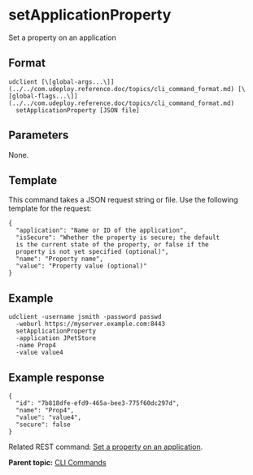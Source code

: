 # setApplicationProperty

Set a property on an application

## Format

```
udclient [\[global-args...\]](../../com.udeploy.reference.doc/topics/cli_command_format.md) [\[global-flags...\]](../../com.udeploy.reference.doc/topics/cli_command_format.md)
  setApplicationProperty [JSON file]
```

## Parameters

None.

## Template

This command takes a JSON request string or file. Use the following template for the request:

```
{
  "application": "Name or ID of the application",
  "isSecure": "Whether the property is secure; the default 
  is the current state of the property, or false if the 
  property is not yet specified (optional)",
  "name": "Property name",
  "value": "Property value (optional)"
}

```

## Example

```
udclient -username jsmith -password passwd 
  -weburl https://myserver.example.com:8443
  setApplicationProperty
  -application JPetStore
  -name Prop4
  -value value4
```

## Example response

```
{
  "id": "7b818dfe-efd9-465a-bee3-775f60dc297d",
  "name": "Prop4",
  "value": "value4",
  "secure": false
}
```

Related REST command: [Set a property on an application](rest_cli_application_propvalue_put.md).

**Parent topic:** [CLI Commands](../../com.udeploy.reference.doc/topics/cli_commands.md)

